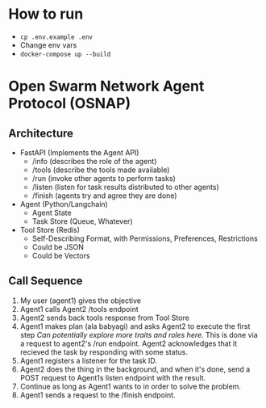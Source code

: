 # How to run

* `cp .env.example .env`
* Change env vars
* `docker-compose up --build`


# Open Swarm Network Agent Protocol (OSNAP)

## Architecture

- FastAPI (Implements the Agent API)
  - /info (describes the role of the agent)
  - /tools (describe the tools made available)
  - /run (invoke other agents to perform tasks)
  - /listen (listen for task results distributed to other agents)
  - /finish (agents try and agree they are done)
- Agent (Python/Langchain)
  - Agent State
  - Task Store (Queue, Whatever)
- Tool Store (Redis)
  - Self-Describing Format, with Permissions, Preferences, Restrictions
  - Could be JSON
  - Could be Vectors
  

## Call Sequence

1. My user (agent1) gives the objective
2. Agent1 calls Agent2 /tools endpoint
3. Agent2 sends back tools response from Tool Store
4. Agent1 makes plan (ala babyagi) and asks Agent2 to execute the first step *Can potentially explore more traits and roles here*. This is done via a request to agent2's /run endpoint. Agent2 acknowledges that it recieved the task by responding with some status.
5. Agent1 registers a listener for the task ID.
6. Agent2 does the thing in the background, and when it's done, send a POST request to Agent1s listen endpoint with the result.
7. Continue as long as Agent1 wants to in order to solve the problem. 
8. Agent1 sends a request to the /finish endpoint.